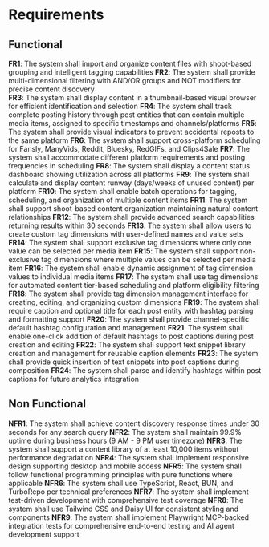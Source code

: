 # Requirements

## Functional

**FR1**: The system shall import and organize content files with shoot-based grouping and intelligent tagging capabilities
**FR2**: The system shall provide multi-dimensional filtering with AND/OR groups and NOT modifiers for precise content discovery  
**FR3**: The system shall display content in a thumbnail-based visual browser for efficient identification and selection
**FR4**: The system shall track complete posting history through post entities that can contain multiple media items, assigned to specific timestamps and channels/platforms
**FR5**: The system shall provide visual indicators to prevent accidental reposts to the same platform
**FR6**: The system shall support cross-platform scheduling for Fansly, ManyVids, Reddit, Bluesky, RedGIFs, and Clips4Sale
**FR7**: The system shall accommodate different platform requirements and posting frequencies in scheduling
**FR8**: The system shall display a content status dashboard showing utilization across all platforms
**FR9**: The system shall calculate and display content runway (days/weeks of unused content) per platform
**FR10**: The system shall enable batch operations for tagging, scheduling, and organization of multiple content items
**FR11**: The system shall support shoot-based content organization maintaining natural content relationships
**FR12**: The system shall provide advanced search capabilities returning results within 30 seconds
**FR13**: The system shall allow users to create custom tag dimensions with user-defined names and value sets
**FR14**: The system shall support exclusive tag dimensions where only one value can be selected per media item
**FR15**: The system shall support non-exclusive tag dimensions where multiple values can be selected per media item
**FR16**: The system shall enable dynamic assignment of tag dimension values to individual media items
**FR17**: The system shall use tag dimensions for automated content tier-based scheduling and platform eligibility filtering
**FR18**: The system shall provide tag dimension management interface for creating, editing, and organizing custom dimensions
**FR19**: The system shall require caption and optional title for each post entity with hashtag parsing and formatting support
**FR20**: The system shall provide channel-specific default hashtag configuration and management
**FR21**: The system shall enable one-click addition of default hashtags to post captions during post creation and editing
**FR22**: The system shall support text snippet library creation and management for reusable caption elements
**FR23**: The system shall provide quick insertion of text snippets into post captions during composition
**FR24**: The system shall parse and identify hashtags within post captions for future analytics integration

## Non Functional

**NFR1**: The system shall achieve content discovery response times under 30 seconds for any search query
**NFR2**: The system shall maintain 99.9% uptime during business hours (9 AM - 9 PM user timezone)
**NFR3**: The system shall support a content library of at least 10,000 items without performance degradation
**NFR4**: The system shall implement responsive design supporting desktop and mobile access
**NFR5**: The system shall follow functional programming principles with pure functions where applicable
**NFR6**: The system shall use TypeScript, React, BUN, and TurboRepo per technical preferences
**NFR7**: The system shall implement test-driven development with comprehensive test coverage
**NFR8**: The system shall use Tailwind CSS and Daisy UI for consistent styling and components
**NFR9**: The system shall implement Playwright MCP-backed integration tests for comprehensive end-to-end testing and AI agent development support

